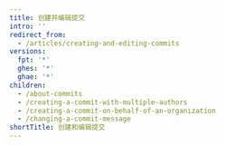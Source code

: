 ```yaml
---
title: 创建并编辑提交
intro: ''
redirect_from:
  - /articles/creating-and-editing-commits
versions:
  fpt: '*'
  ghes: '*'
  ghae: '*'
children:
  - /about-commits
  - /creating-a-commit-with-multiple-authors
  - /creating-a-commit-on-behalf-of-an-organization
  - /changing-a-commit-message
shortTitle: 创建和编辑提交
---
```


